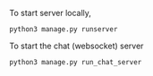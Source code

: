 To start server locally,

```
python3 manage.py runserver
```


To start the chat (websocket) server
```
python3 manage.py run_chat_server
```
